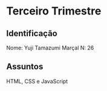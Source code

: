 # Terceiro Trimestre

## Identificação
Nome: Yuji Tamazumi Marçal N: 26

## Assuntos
HTML, CSS e JavaScript
